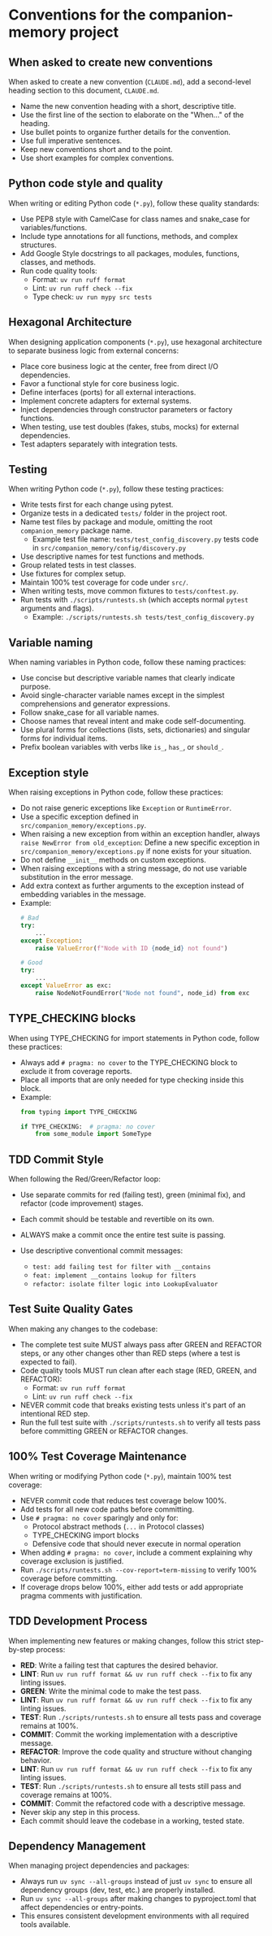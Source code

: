 # Conventions for the companion-memory project

## When asked to create new conventions

When asked to create a new convention (`CLAUDE.md`), add a second-level
heading section to this document, `CLAUDE.md`.

- Name the new convention heading with a short, descriptive title.
- Use the first line of the section to elaborate on the "When..." of the heading.
- Use bullet points to organize further details for the convention.
- Use full imperative sentences.
- Keep new conventions short and to the point.
- Use short examples for complex conventions.

## Python code style and quality

When writing or editing Python code (`*.py`), follow these quality standards:

- Use PEP8 style with CamelCase for class names and snake_case for variables/functions.
- Include type annotations for all functions, methods, and complex structures.
- Add Google Style docstrings to all packages, modules, functions, classes, and methods.
- Run code quality tools:
  - Format: `uv run ruff format`
  - Lint: `uv run ruff check --fix`
  - Type check: `uv run mypy src tests`

## Hexagonal Architecture

When designing application components (`*.py`), use hexagonal architecture to separate business logic from external concerns:

- Place core business logic at the center, free from direct I/O dependencies.
- Favor a functional style for core business logic.
- Define interfaces (ports) for all external interactions.
- Implement concrete adapters for external systems.
- Inject dependencies through constructor parameters or factory functions.
- When testing, use test doubles (fakes, stubs, mocks) for external dependencies.
- Test adapters separately with integration tests.

## Testing

When writing Python code (`*.py`), follow these testing practices:

- Write tests first for each change using pytest.
- Organize tests in a dedicated `tests/` folder in the project root.
- Name test files by package and module, omitting the root `companion_memory` package name.
  - Example test file name: `tests/test_config_discovery.py` tests code in `src/companion_memory/config/discovery.py`
- Use descriptive names for test functions and methods.
- Group related tests in test classes.
- Use fixtures for complex setup.
- Maintain 100% test coverage for code under `src/`.
- When writing tests, move common fixtures to `tests/conftest.py`.
- Run tests with `./scripts/runtests.sh` (which accepts normal `pytest` arguments and flags).
  - Example: `./scripts/runtests.sh tests/test_config_discovery.py`

## Variable naming

When naming variables in Python code, follow these naming practices:

- Use concise but descriptive variable names that clearly indicate purpose.
- Avoid single-character variable names except in the simplest comprehensions and generator expressions.
- Follow snake_case for all variable names.
- Choose names that reveal intent and make code self-documenting.
- Use plural forms for collections (lists, sets, dictionaries) and singular forms for individual items.
- Prefix boolean variables with verbs like `is_`, `has_`, or `should_`.

## Exception style

When raising exceptions in Python code, follow these practices:

- Do not raise generic exceptions like `Exception` or `RuntimeError`.
- Use a specific exception defined in `src/companion_memory/exceptions.py`.
- When raising a new exception from within an exception handler, always `raise NewError from old_exception`:
  Define a new specific exception in `src/companion_memory/exceptions.py` if none exists for your situation.
- Do not define `__init__` methods on custom exceptions.
- When raising exceptions with a string message, do not use variable substitution in the error message.
- Add extra context as further arguments to the exception instead of embedding variables in the message.
- Example:
  ```python
  # Bad
  try:
      ...
  except Exception:
      raise ValueError(f"Node with ID {node_id} not found")

  # Good
  try:
      ...
  except ValueError as exc:
      raise NodeNotFoundError("Node not found", node_id) from exc
  ```

## TYPE_CHECKING blocks

When using TYPE_CHECKING for import statements in Python code, follow these practices:

- Always add `# pragma: no cover` to the TYPE_CHECKING block to exclude it from coverage reports.
- Place all imports that are only needed for type checking inside this block.
- Example:
  ```python
  from typing import TYPE_CHECKING

  if TYPE_CHECKING:  # pragma: no cover
      from some_module import SomeType
  ```


## TDD Commit Style

When following the Red/Green/Refactor loop:

* Use separate commits for red (failing test), green (minimal fix), and refactor (code improvement) stages.
* Each commit should be testable and revertible on its own.
* ALWAYS make a commit once the entire test suite is passing.
* Use descriptive conventional commit messages:

  * `test: add failing test for filter with __contains`
  * `feat: implement __contains lookup for filters`
  * `refactor: isolate filter logic into LookupEvaluator`

## Test Suite Quality Gates

When making any changes to the codebase:

* The complete test suite MUST always pass after GREEN and REFACTOR steps, or any other changes other than RED steps (where a test is expected to fail).
* Code quality tools MUST run clean after each stage (RED, GREEN, and REFACTOR):
  * Format: `uv run ruff format`
  * Lint: `uv run ruff check --fix`
* NEVER commit code that breaks existing tests unless it's part of an intentional RED step.
* Run the full test suite with `./scripts/runtests.sh` to verify all tests pass before committing GREEN or REFACTOR changes.

## 100% Test Coverage Maintenance

When writing or modifying Python code (`*.py`), maintain 100% test coverage:

- NEVER commit code that reduces test coverage below 100%.
- Add tests for all new code paths before committing.
- Use `# pragma: no cover` sparingly and only for:
  - Protocol abstract methods (`...` in Protocol classes)
  - TYPE_CHECKING import blocks
  - Defensive code that should never execute in normal operation
- When adding `# pragma: no cover`, include a comment explaining why coverage exclusion is justified.
- Run `./scripts/runtests.sh --cov-report=term-missing` to verify 100% coverage before committing.
- If coverage drops below 100%, either add tests or add appropriate pragma comments with justification.

## TDD Development Process

When implementing new features or making changes, follow this strict step-by-step process:

- **RED**: Write a failing test that captures the desired behavior.
- **LINT**: Run `uv run ruff format && uv run ruff check --fix` to fix any linting issues.
- **GREEN**: Write the minimal code to make the test pass.
- **LINT**: Run `uv run ruff format && uv run ruff check --fix` to fix any linting issues.
- **TEST**: Run `./scripts/runtests.sh` to ensure all tests pass and coverage remains at 100%.
- **COMMIT**: Commit the working implementation with a descriptive message.
- **REFACTOR**: Improve the code quality and structure without changing behavior.
- **LINT**: Run `uv run ruff format && uv run ruff check --fix` to fix any linting issues.
- **TEST**: Run `./scripts/runtests.sh` to ensure all tests still pass and coverage remains at 100%.
- **COMMIT**: Commit the refactored code with a descriptive message.
- Never skip any step in this process.
- Each commit should leave the codebase in a working, tested state.

## Dependency Management

When managing project dependencies and packages:

- Always run `uv sync --all-groups` instead of just `uv sync` to ensure all dependency groups (dev, test, etc.) are properly installed.
- Run `uv sync --all-groups` after making changes to pyproject.toml that affect dependencies or entry-points.
- This ensures consistent development environments with all required tools available.

